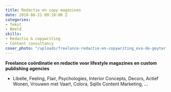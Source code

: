 ```yaml
---
title: Redactie en copy magazines
date: 2018-08-21 09:10:00 Z
categories:
- Tekst
- Beeld
skills:
- Redactie & copywriting
- Content consultancy
cover_photo: "/uploads/freelance-redactie-en-copywriting_eva-de-geyter.png"
---
```


**Freelance coördinatie en redactie voor lifestyle magazines en custom publishing agencies**
* Libelle, Feeling, Flair, Psychologies, Interior Concepts, Decors, Actief Wonen, Vrouwen met Vaart, Colora, Sqills Content Marketing, ...
